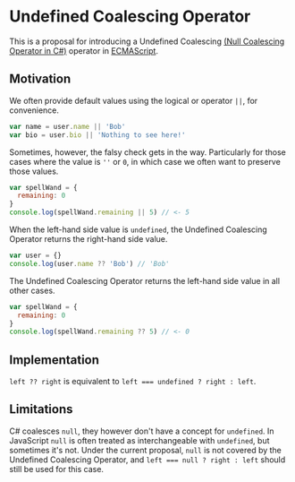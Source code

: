 # Undefined Coalescing Operator

This is a proposal for introducing a Undefined Coalescing [(Null Coalescing Operator in C#)](https://docs.microsoft.com/en-us/dotnet/csharp/language-reference/operators/null-conditional-operator) operator in [ECMAScript](https://github.com/tc39/ecma262/).

## Motivation

We often provide default values using the logical or operator `||`, for convenience.

```js
var name = user.name || 'Bob'
var bio = user.bio || 'Nothing to see here!'
```

Sometimes, however, the falsy check gets in the way. Particularly for those cases where the value is `''` or `0`, in which case we often want to preserve those values.

```js
var spellWand = {
  remaining: 0
}
console.log(spellWand.remaining || 5) // <- 5
```

When the left-hand side value is `undefined`, the Undefined Coalescing Operator returns the right-hand side value.

```js
var user = {}
console.log(user.name ?? 'Bob') // 'Bob'
```

The Undefined Coalescing Operator returns the left-hand side value in all other cases.

```js
var spellWand = {
  remaining: 0
}
console.log(spellWand.remaining ?? 5) // <- 0
```

## Implementation

`left ?? right` is equivalent to `left === undefined ? right : left`.

## Limitations

C# coalesces `null`, they however don't have a concept for `undefined`. In JavaScript `null` is often treated as interchangeable with `undefined`, but sometimes it's not. Under the current proposal, `null` is not covered by the Undefined Coalescing Operator, and `left === null ? right : left` should still be used for this case.
